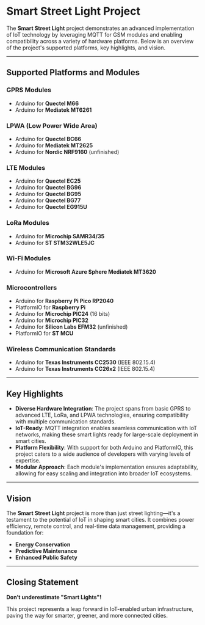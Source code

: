 # Smart Street Light Project

The **Smart Street Light** project demonstrates an advanced implementation of IoT technology by leveraging MQTT for GSM modules and enabling compatibility across a variety of hardware platforms. Below is an overview of the project's supported platforms, key highlights, and vision.

---

## Supported Platforms and Modules

### GPRS Modules
- Arduino for **Quectel M66**
- Arduino for **Mediatek MT6261**

### LPWA (Low Power Wide Area)
- Arduino for **Quectel BC66**
- Arduino for **Mediatek MT2625**
- Arduino for **Nordic NRF9160** (unfinished)

### LTE Modules
- Arduino for **Quectel EC25**
- Arduino for **Quectel BG96**
- Arduino for **Quectel BG95**
- Arduino for **Quectel BG77**
- Arduino for **Quectel EG915U**

### LoRa Modules
- Arduino for **Microchip SAMR34/35**
- Arduino for **ST STM32WLE5JC**

### Wi-Fi Modules
- Arduino for **Microsoft Azure Sphere Mediatek MT3620**

### Microcontrollers
- Arduino for **Raspberry Pi Pico RP2040**
- PlatformIO for **Raspberry Pi**
- Arduino for **Microchip PIC24** (16 bits)
- Arduino for **Microchip PIC32**
- Arduino for **Silicon Labs EFM32** (unfinished)
- PlatformIO for **ST MCU**

### Wireless Communication Standards
- Arduino for **Texas Instruments CC2530** (IEEE 802.15.4)
- Arduino for **Texas Instruments CC26x2** (IEEE 802.15.4)

---

## Key Highlights

- **Diverse Hardware Integration**: The project spans from basic GPRS to advanced LTE, LoRa, and LPWA technologies, ensuring compatibility with multiple communication standards.
- **IoT-Ready**: MQTT integration enables seamless communication with IoT networks, making these smart lights ready for large-scale deployment in smart cities.
- **Platform Flexibility**: With support for both Arduino and PlatformIO, this project caters to a wide audience of developers with varying levels of expertise.
- **Modular Approach**: Each module's implementation ensures adaptability, allowing for easy scaling and integration into broader IoT ecosystems.

---

## Vision

The **Smart Street Light** project is more than just street lighting—it's a testament to the potential of IoT in shaping smart cities. It combines power efficiency, remote control, and real-time data management, providing a foundation for:

- **Energy Conservation**
- **Predictive Maintenance**
- **Enhanced Public Safety**

---

## Closing Statement

**Don’t underestimate "Smart Lights"!**

This project represents a leap forward in IoT-enabled urban infrastructure, paving the way for smarter, greener, and more connected cities.
